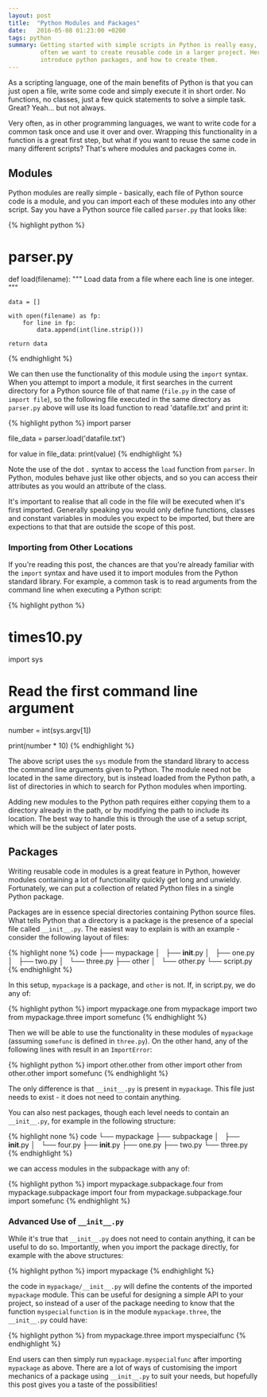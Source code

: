```yaml
---
layout: post
title:  "Python Modules and Packages"
date:   2016-05-08 01:23:00 +0200
tags: python
summary: Getting started with simple scripts in Python is really easy, but
         often we want to create reusable code in a larger project. Here we
         introduce python packages, and how to create them.
---
```


As a scripting language, one of the main benefits of Python is that you can just
open a file, write some code and simply execute it in short order. No functions,
no classes, just a few quick statements to solve a simple task. Great? Yeah...
but not always.

Very often, as in other programming languages, we want to write code for a
common task once and use it over and over. Wrapping this functionality in a
function is a great first step, but what if you want to reuse the same code in
many different scripts? That's where modules and packages come in.

## Modules

Python modules are really simple - basically, each file of Python source code is
a module, and you can import each of these modules into any other script. Say
you have a Python source file called `parser.py` that looks like:

{% highlight python %}
# parser.py

def load(filename):
    """
    Load data from a file where each line is one integer.
    """

    data = []

    with open(filename) as fp:
        for line in fp:
            data.append(int(line.strip()))

    return data
{% endhighlight %}

We can then use the functionality of this module using the `import` syntax.
When you attempt to import a module, it first searches in the current directory
for a Python source file of that name (`file.py` in the case of `import file`),
so the following file executed in the same directory as `parser.py` above will
use its load function to read 'datafile.txt' and print it:

{% highlight python %}
import parser

file_data = parser.load('datafile.txt')

for value in file_data:
    print(value)
{% endhighlight %}

Note the use of the dot `.` syntax to access the `load` function from `parser`.
In Python, modules behave just like other objects, and so you can access their
attributes as you would an attribute of the class.

It's important to realise that all code in the file will be executed when it's
first imported. Generally speaking you would only define functions, classes and
constant variables in modules you expect to be imported, but there are
expections to that that are outside the scope of this post.

### Importing from Other Locations

If you're reading this post, the chances are that you're already familiar with
the `import` syntax and have used it to import modules from the Python standard
library. For example, a common task is to read arguments from the command line
when executing a Python script:

{% highlight python %}
# times10.py

import sys

# Read the first command line argument
number = int(sys.argv[1])

print(number * 10)
{% endhighlight %}

The above script uses the `sys` module from the standard library to access the
command line arguments given to Python. The module need not be located in the
same directory, but is instead loaded from the Python path, a list of
directories in which to search for Python modules when importing.

Adding new modules to the Python path requires either copying them to a
directory already in the path, or by modifying the path to include its location.
The best way to handle this is through the use of a setup script, which will be
the subject of later posts.

## Packages

Writing reusable code in modules is a great feature in Python, however modules
containing a lot of functionality quickly get long and unwieldy. Fortunately, we
can put a collection of related Python files in a single Python package.

Packages are in essence special directories containing Python source files. What
tells Python that a directory is a package is the presence of a special file
called `__init__.py`. The easiest way to explain is with an example - consider
the following layout of files:

{% highlight none %}
code
├── mypackage
│   ├── __init__.py
│   ├── one.py
│   ├── two.py
│   └── three.py
├── other
│   └── other.py
└── script.py
{% endhighlight %}

In this setup, `mypackage` is a package, and `other` is not. If, in script.py,
we do any of:

{% highlight python %}
import mypackage.one
from mypackage import two
from mypackage.three import somefunc
{% endhighlight %}

Then we will be able to use the functionality in these modules of `mypackage`
(assuming `somefunc` is defined in `three.py`). On the other hand, any of the 
following lines with result in an `ImportError`:

{% highlight python %}
import other.other
from other import other
from other.other import somefunc
{% endhighlight %}

The only difference is that `__init__.py` is present in `mypackage`. This file
just needs to exist - it does not need to contain anything.

You can also nest packages, though each level needs to contain an `__init__.py`,
for example in the following structure:

{% highlight none %}
code
└── mypackage
    ├── subpackage
    │   ├── __init__.py
    │   └── four.py
    ├── __init__.py
    ├── one.py
    ├── two.py
    └── three.py
{% endhighlight %}

we can access modules in the subpackage with any of:

{% highlight python %}
import mypackage.subpackage.four
from mypackage.subpackage import four
from mypackage.subpackage.four import somefunc
{% endhighlight %}

### Advanced Use of `__init__.py`

While it's true that `__init__.py` does not need to contain anything, it can be
useful to do so. Importantly, when you import the package directly, for example
with the above structures:

{% highlight python %}
import mypackage
{% endhighlight %}

the code in `mypackage/__init__.py` will define the contents of the imported
`mypackage` module. This can be useful for designing a simple API to your
project, so instead of a user of the package needing to know that the function
`myspecialfunction` is in the module `mypackage.three`, the `__init__.py` could
have:

{% highlight python %}
from mypackage.three import myspecialfunc
{% endhighlight %}

End users can then simply run `mypackage.myspecialfunc` after importing
`mypackage` as above. There are a lot of ways of customising the import
mechanics of a package using `__init__.py` to suit your needs, but hopefully
this post gives you a taste of the possibilities!
